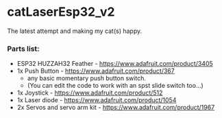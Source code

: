 # catLaserEsp32_v2
The latest attempt and making my cat(s) happy.

### Parts list:
* ESP32 HUZZAH32 Feather - https://www.adafruit.com/product/3405
* 1x Push Button - https://www.adafruit.com/product/367
    * any basic momentary push button switch. 
    * (You can edit the code to work with an spst slide switch too...)
* 1x Joystick - https://www.adafruit.com/product/512
* 1x Laser diode - https://www.adafruit.com/product/1054
* 2x Servos and servo arm kit - https://www.adafruit.com/product/1967

